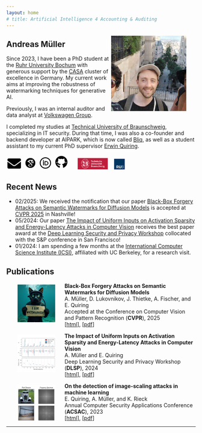 ```yaml
---
layout: home
# title: Artificial Intelligence 4 Accounting & Auditing
---
```


<img src="images/and.png" height="200" style="float:right; margin:5px 25px 5px 5px">

## **Andreas** Müller

Since 2023, I have been a PhD student at the [Ruhr University Bochum]("https://www.ruhr-uni-bochum.de") with generous support by the <a href="https://casa.rub.de/en/about" target="_blank">CASA</a> cluster of excellence in Germany. My current work aims at improving the robustness of watermarking techniques for generative AI.

Previously, I was an internal auditor and data analyst at [Volkswagen Group]("https://www.volkswagen-group.com/").

I completed my studies at [Technical University of Braunschweig]("https://www.tu-braunschweig.de/"), specializing in IT security. During that time, I was also a co-founder and backend developer at AIPARK, which is now called [Bliq]("https://www.bliq.app/"), as well as a student assistant to my current PhD supervisor [Erwin Quiring]("https://scholar.google.de/citations?user=yR0cDFoAAAAJ&hl=de").


<div style="margin-bottom: 15px;">
  <a href="mailto:andreas.mueller-t1x@ruhr-uni-bochum.de" target="_blank" title="Mail">
    <img src="images/mail.png" height="27" style="margin:3px"></a>
  <a href="https://scholar.google.com/citations?hl=de&user=DtFxQ_IAAAAJ" target="_blank" title="Google Scholar">
    <img src="images/scholar.svg" height="30" style="margin:3px"></a>
  <a href="https://orcid.org/0009-0003-1199-4477" target="_blank" title="ORCID">
    <img src="images/orcid.png" height="30" style="margin:3px"></a>
  <a href="https://github.com/and-mill" target="_blank" title="GitHub">
    <img src="images/github.svg" height="35" style="margin:3px"></a>
  &emsp;
  <a href="https://www.tu-braunschweig.de/" target="_blank" title="TU Braunschweig">
    <img src="images/unibs.png" height="30" style="margin:1px"></a>
  &ensp;
  <a href="https://www.ruhr-uni-bochum.de" target="_blank" title="RUB">
    <img src="images/unirub.png" height="30" style="margin:0px"></a>
  <!--- &ensp;
  <a href="https://www.icsi.berkeley.edu/" target="_blank" title="ICSI">
    <img src="images/icsi.png" height="30" style="margin:1px"></a> !--->
</div>

## Recent News

<div style="margin-top: 15px;">
    <ul>
        <li>02/2025: We received the notification that our paper <a href="https://arxiv.org/abs/2412.03283" target="_blank">Black-Box Forgery Attacks on Semantic Watermarks for Diffusion Models</a> is accepted at <a href="https://cvpr.thecvf.com/" target="_blank">CVPR 2025</a> in Nashville!</li>
        <li>05/2024: Our paper <a href="https://arxiv.org/abs/2403.18587" target="_blank">The Impact of Uniform Inputs on Activation Sparsity and Energy-Latency Attacks in Computer Vision</a> receives the best paper award at the <a href="https://dlsp2024.ieee-security.org/" target="_blank">Deep Learning Security and Privacy Workshop</a> collocated with the S&P conference in San Francisco!</li>
        <li>01/2024: I am spending a few months at the <a href="https://www.icsi.berkeley.edu/" target="_blank">International Computer Science Institute (ICSI)</a>, affiliated with UC Berkeley, for a research visit.</li>
    </ul>
</div>

## Publications

<img src="images/forgery_2025.png" height="100" style="float:left; margin:5px 25px 0px 30px">

**Black-Box Forgery Attacks on Semantic Watermarks for Diffusion Models**<br/>
A. Müller, D. Lukovnikov, J. Thietke, A. Fischer, and E. Quiring<br/>
Accepted at the Conference on Computer Vision and Pattern Recognition (**CVPR**), 2025<br/>
[[html](https://arxiv.org/abs/2412.03283)], [[pdf](https://arxiv.org/pdf/2412.03283)]
<br/>

<img src="images/energy_2024.png" height="100" style="float:left; margin:5px 25px 0px 30px">

**The Impact of Uniform Inputs on Activation Sparsity and Energy-Latency Attacks in Computer Vision**<br/>
A. Müller and E. Quiring<br/>
Deep Learning Security and Privacy Workshop (**DLSP**), 2024<br/>
[[html](https://arxiv.org/abs/2403.18587)], [[pdf](https://arxiv.org/pdf/2403.18587)]
<br/>

<img src="images/scaling_2023.png" height="100" style="float:left; margin:5px 25px 0px 30px">

**On the detection of image-scaling attacks in machine learning**<br/>
E. Quiring, A. Müller, and K. Rieck<br/>
Annual Computer Security Applications Conference (**ACSAC**), 2023<br/>
[[html](https://arxiv.org/abs/2310.15085)], [[pdf](https://dl.acm.org/doi/pdf/10.1145/3627106.3627134)]
<br/>

---
